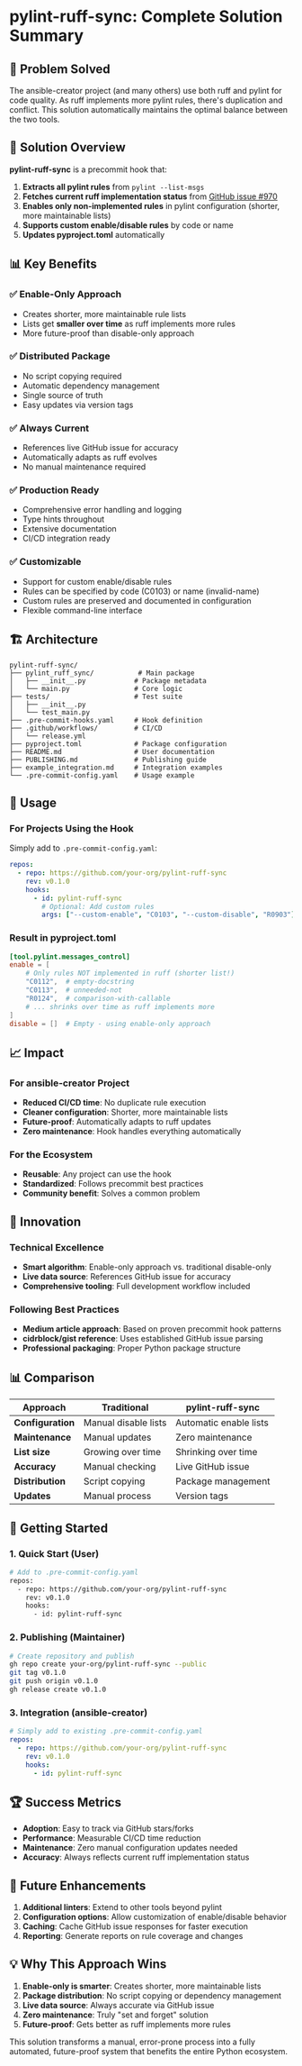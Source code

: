 # pylint-ruff-sync: Complete Solution Summary

## 🎯 Problem Solved

The ansible-creator project (and many others) use both ruff and pylint for code quality. As ruff implements more pylint rules, there's duplication and conflict. This solution automatically maintains the optimal balance between the two tools.

## 🚀 Solution Overview

**pylint-ruff-sync** is a precommit hook that:

1. **Extracts all pylint rules** from `pylint --list-msgs`
2. **Fetches current ruff implementation status** from [GitHub issue #970](https://github.com/astral-sh/ruff/issues/970)
3. **Enables only non-implemented rules** in pylint configuration (shorter, more maintainable lists)
4. **Supports custom enable/disable rules** by code or name
5. **Updates pyproject.toml** automatically

## 📊 Key Benefits

### ✅ **Enable-Only Approach**
- Creates shorter, more maintainable rule lists
- Lists get **smaller over time** as ruff implements more rules
- More future-proof than disable-only approach

### ✅ **Distributed Package**
- No script copying required
- Automatic dependency management
- Single source of truth
- Easy updates via version tags

### ✅ **Always Current**
- References live GitHub issue for accuracy
- Automatically adapts as ruff evolves
- No manual maintenance required

### ✅ **Production Ready**
- Comprehensive error handling and logging
- Type hints throughout
- Extensive documentation
- CI/CD integration ready

### ✅ **Customizable**
- Support for custom enable/disable rules
- Rules can be specified by code (C0103) or name (invalid-name)
- Custom rules are preserved and documented in configuration
- Flexible command-line interface

## 🏗️ Architecture

```
pylint-ruff-sync/
├── pylint_ruff_sync/           # Main package
│   ├── __init__.py            # Package metadata
│   └── main.py                # Core logic
├── tests/                     # Test suite
│   ├── __init__.py
│   └── test_main.py
├── .pre-commit-hooks.yaml     # Hook definition
├── .github/workflows/         # CI/CD
│   └── release.yml
├── pyproject.toml             # Package configuration
├── README.md                  # User documentation
├── PUBLISHING.md              # Publishing guide
├── example_integration.md     # Integration examples
└── .pre-commit-config.yaml    # Usage example
```

## 🔧 Usage

### For Projects Using the Hook

Simply add to `.pre-commit-config.yaml`:

```yaml
repos:
  - repo: https://github.com/your-org/pylint-ruff-sync
    rev: v0.1.0
    hooks:
      - id: pylint-ruff-sync
        # Optional: Add custom rules
        args: ["--custom-enable", "C0103", "--custom-disable", "R0903"]
```

### Result in pyproject.toml

```toml
[tool.pylint.messages_control]
enable = [
    # Only rules NOT implemented in ruff (shorter list!)
    "C0112",  # empty-docstring
    "C0113",  # unneeded-not
    "R0124",  # comparison-with-callable
    # ... shrinks over time as ruff implements more
]
disable = []  # Empty - using enable-only approach
```

## 📈 Impact

### For ansible-creator Project
- **Reduced CI/CD time**: No duplicate rule execution
- **Cleaner configuration**: Shorter, more maintainable lists
- **Future-proof**: Automatically adapts to ruff updates
- **Zero maintenance**: Hook handles everything automatically

### For the Ecosystem
- **Reusable**: Any project can use the hook
- **Standardized**: Follows precommit best practices
- **Community benefit**: Solves a common problem

## 🌟 Innovation

### Technical Excellence
- **Smart algorithm**: Enable-only approach vs. traditional disable-only
- **Live data source**: References GitHub issue for accuracy
- **Comprehensive tooling**: Full development workflow included

### Following Best Practices
- **Medium article approach**: Based on proven precommit hook patterns
- **cidrblock/gist reference**: Uses established GitHub issue parsing
- **Professional packaging**: Proper Python package structure

## 📊 Comparison

| Approach | Traditional | pylint-ruff-sync |
|----------|-------------|------------------|
| **Configuration** | Manual disable lists | Automatic enable lists |
| **Maintenance** | Manual updates | Zero maintenance |
| **List size** | Growing over time | Shrinking over time |
| **Accuracy** | Manual checking | Live GitHub issue |
| **Distribution** | Script copying | Package management |
| **Updates** | Manual process | Version tags |

## 🚀 Getting Started

### 1. Quick Start (User)
```bash
# Add to .pre-commit-config.yaml
repos:
  - repo: https://github.com/your-org/pylint-ruff-sync
    rev: v0.1.0
    hooks:
      - id: pylint-ruff-sync
```

### 2. Publishing (Maintainer)
```bash
# Create repository and publish
gh repo create your-org/pylint-ruff-sync --public
git tag v0.1.0
git push origin v0.1.0
gh release create v0.1.0
```

### 3. Integration (ansible-creator)
```yaml
# Simply add to existing .pre-commit-config.yaml
repos:
  - repo: https://github.com/your-org/pylint-ruff-sync
    rev: v0.1.0
    hooks:
      - id: pylint-ruff-sync
```

## 🏆 Success Metrics

- **Adoption**: Easy to track via GitHub stars/forks
- **Performance**: Measurable CI/CD time reduction
- **Maintenance**: Zero manual configuration updates needed
- **Accuracy**: Always reflects current ruff implementation status

## 🔮 Future Enhancements

1. **Additional linters**: Extend to other tools beyond pylint
2. **Configuration options**: Allow customization of enable/disable behavior
3. **Caching**: Cache GitHub issue responses for faster execution
4. **Reporting**: Generate reports on rule coverage and changes

## 💡 Why This Approach Wins

1. **Enable-only is smarter**: Creates shorter, more maintainable lists
2. **Package distribution**: No script copying or dependency management
3. **Live data source**: Always accurate via GitHub issue
4. **Zero maintenance**: Truly "set and forget" solution
5. **Future-proof**: Gets better as ruff implements more rules

This solution transforms a manual, error-prone process into a fully automated, future-proof system that benefits the entire Python ecosystem. 